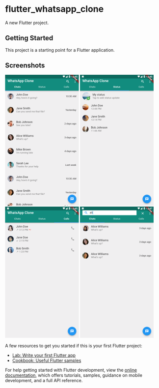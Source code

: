 # flutter_whatsapp_clone

A new Flutter project.

## Getting Started

This project is a starting point for a Flutter application.


## Screenshots
<p float="left">
  <img src="https://github.com/naseerx/whatsapp-clone/blob/master/ss/1.png" width = 240>
  <img src="https://github.com/naseerx/whatsapp-clone/blob/master/ss/2.png" width = 240>
    <img src="https://github.com/naseerx/whatsapp-clone/blob/master/ss/3.png" width = 240>
  <img src="https://github.com/naseerx/whatsapp-clone/blob/master/ss/4.png" width = 240>
</p>


A few resources to get you started if this is your first Flutter project:

- [Lab: Write your first Flutter app](https://docs.flutter.dev/get-started/codelab)
- [Cookbook: Useful Flutter samples](https://docs.flutter.dev/cookbook)

For help getting started with Flutter development, view the
[online documentation](https://docs.flutter.dev/), which offers tutorials,
samples, guidance on mobile development, and a full API reference.
